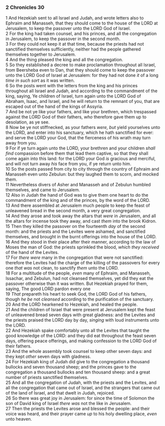 ### 2 Chronicles 30

1 And Hezekiah sent to all Israel and Judah, and wrote letters also to Ephraim and Manasseh, that they should come to the house of the LORD at Jerusalem, to keep the passover unto the LORD God of Israel.  
2 For the king had taken counsel, and his princes, and all the congregation in Jerusalem, to keep the passover in the second month.  
3 For they could not keep it at that time, because the priests had not sanctified themselves sufficiently, neither had the people gathered themselves together to Jerusalem.  
4 And the thing pleased the king and all the congregation.  
5 So they established a decree to make proclamation throughout all Israel, from Beersheba even to Dan, that they should come to keep the passover unto the LORD God of Israel at Jerusalem: for they had not done *it* of a long *time in such sort* as it was written.  
6 So the posts went with the letters from the king and his princes throughout all Israel and Judah, and according to the commandment of the king, saying, Ye children of Israel, turn again unto the LORD God of Abraham, Isaac, and Israel, and he will return to the remnant of you, that are escaped out of the hand of the kings of Assyria.  
7 And be not ye like your fathers, and like your brethren, which trespassed against the LORD God of their fathers, *who* therefore gave them up to desolation, as ye see.  
8 Now be ye not stiffnecked, as your fathers *were, but* yield yourselves unto the LORD, and enter into his sanctuary, which he hath sanctified for ever: and serve the LORD your God, that the fierceness of his wrath may turn away from you.  
9 For if ye turn again unto the LORD, your brethren and your children *shall find* compassion before them that lead them captive, so that they shall come again into this land: for the LORD your God *is* gracious and merciful, and will not turn away *his* face from you, if ye return unto him.  
10 So the posts passed from city to city through the country of Ephraim and Manasseh even unto Zebulun: but they laughed them to scorn, and mocked them.  
11 Nevertheless divers of Asher and Manasseh and of Zebulun humbled themselves, and came to Jerusalem.  
12 Also in Judah the hand of God was to give them one heart to do the commandment of the king and of the princes, by the word of the LORD.  
13 And there assembled at Jerusalem much people to keep the feast of unleavened bread in the second month, a very great congregation.  
14 And they arose and took away the altars that *were* in Jerusalem, and all the altars for incense took they away, and cast *them* into the brook Kidron.  
15 Then they killed the passover on the fourteenth *day* of the second month: and the priests and the Levites were ashamed, and sanctified themselves, and brought in the burnt offerings into the house of the LORD.  
16 And they stood in their place after their manner, according to the law of Moses the man of God: the priests sprinkled the blood, *which they received* of the hand of the Levites.  
17 For *there were* many in the congregation that were not sanctified: therefore the Levites had the charge of the killing of the passovers for every one *that was* not clean, to sanctify *them* unto the LORD.  
18 For a multitude of the people, *even* many of Ephraim, and Manasseh, Issachar, and Zebulun, had not cleansed themselves, yet did they eat the passover otherwise than it was written. But Hezekiah prayed for them, saying, The good LORD pardon every one  
19 *That* prepareth his heart to seek God, the LORD God of his fathers, though *he be* not *cleansed* according to the purification of the sanctuary.  
20 And the LORD hearkened to Hezekiah, and healed the people.  
21 And the children of Israel that were present at Jerusalem kept the feast of unleavened bread seven days with great gladness: and the Levites and the priests praised the LORD day by day, *singing* with loud instruments unto the LORD.  
22 And Hezekiah spake comfortably unto all the Levites that taught the good knowledge of the LORD: and they did eat throughout the feast seven days, offering peace offerings, and making confession to the LORD God of their fathers.  
23 And the whole assembly took counsel to keep other seven days: and they kept *other* seven days with gladness.  
24 For Hezekiah king of Judah did give to the congregation a thousand bullocks and seven thousand sheep; and the princes gave to the congregation a thousand bullocks and ten thousand sheep: and a great number of priests sanctified themselves.  
25 And all the congregation of Judah, with the priests and the Levites, and all the congregation that came out of Israel, and the strangers that came out of the land of Israel, and that dwelt in Judah, rejoiced.  
26 So there was great joy in Jerusalem: for since the time of Solomon the son of David king of Israel *there was* not the like in Jerusalem.  
27 Then the priests the Levites arose and blessed the people: and their voice was heard, and their prayer came *up* to his holy dwelling place, *even* unto heaven.  

